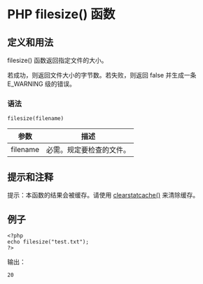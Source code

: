 # PHP filesize() 函数



## 定义和用法

filesize() 函数返回指定文件的大小。

若成功，则返回文件大小的字节数。若失败，则返回 false 并生成一条 E_WARNING 级的错误。

### 语法

```
filesize(filename)
```

| 参数 | 描述 |
| --- | --- |
| filename | 必需。规定要检查的文件。 |

## 提示和注释

提示：本函数的结果会被缓存。请使用 [clearstatcache()](/php/func_filesystem_clearstatcache.asp "PHP clearstatcache() 函数") 来清除缓存。

## 例子

```
<?php
echo filesize("test.txt");
?>
```

输出：

```
20
```



